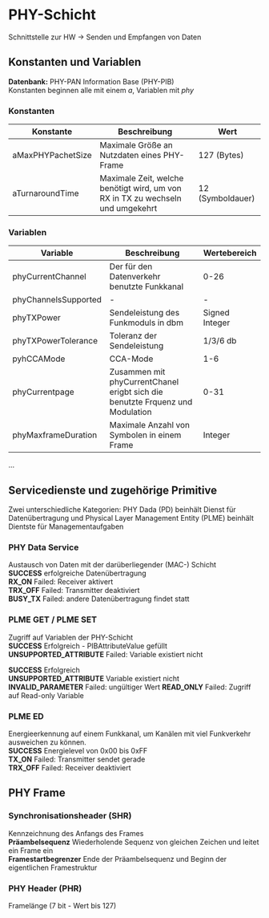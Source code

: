 # PHY-Schicht

Schnittstelle zur HW -> Senden und Empfangen von Daten  


## Konstanten und Variablen

**Datenbank:** PHY-PAN Information Base (PHY-PIB)  
Konstanten beginnen alle mit einem *a*, Variablen mit *phy*  

### Konstanten
Konstante | Beschreibung | Wert
-|-|-
aMaxPHYPachetSize | Maximale Größe an Nutzdaten eines PHY-Frame | 127 (Bytes)
aTurnaroundTime | Maximale Zeit, welche benötigt wird, um von RX in TX zu wechseln und umgekehrt | 12 (Symboldauer)

### Variablen
Variable | Beschreibung | Wertebereich
-|-|-
phyCurrentChannel | Der für den Datenverkehr benutzte Funkkanal | 0-26
phyChannelsSupported | - | -
phyTXPower | Sendeleistung des Funkmoduls in dbm | Signed Integer
phyTXPowerTolerance | Toleranz der Sendeleistung | 1/3/6 db
pyhCCAMode | CCA-Mode | 1-6
phyCurrentpage | Zusammen mit phyCurrentChanel erigbt sich die benutzte Frquenz und Modulation | 0-31 
phyMaxframeDuration | Maximale Anzahl von Symbolen in einem Frame | Integer
...

## Servicedienste und zugehörige Primitive

Zwei unterschiedliche Kategorien: PHY Dada (PD) beinhält Dienst für Datenübertragung und Physical Layer Management Entity (PLME) beinhält Dientste für Managementaufgaben

### PHY Data Service
Austausch von Daten mit der darüberliegender (MAC-) Schicht  
**SUCCESS** erfolgreiche Datenübertragung  
**RX_ON** Failed: Receiver aktivert  
**TRX_OFF** Failed: Transmitter deaktiviert  
**BUSY_TX** Failed: andere Datenübertragung findet statt  

### PLME GET / PLME SET
Zugriff auf Variablen der PHY-Schicht  
**SUCCESS** Erfolgreich - PIBAttributeValue gefüllt  
**UNSUPPORTED_ATTRIBUTE** Failed: Variable existiert nicht

**SUCCESS** Erfolgreich  
**UNSUPPORTED_ATTRIBUTE** Variable existiert nicht  
**INVALID_PARAMETER** Failed: ungültiger Wert
**READ_ONLY** Failed: Zugriff auf Read-only Variable

### PLME ED
Energieerkennung auf einem Funkkanal, um Kanälen mit viel Funkverkehr ausweichen zu können.  
**SUCCESS** Energielevel von 0x00 bis 0xFF  
**TX_ON** Failed: Transmitter sendet gerade  
**TRX_OFF** Failed: Receiver deaktiviert  



## PHY Frame
### Synchronisationsheader (SHR)
Kennzeichnung des Anfangs des Frames  
**Präambelsequenz** Wiederholende Sequenz von gleichen Zeichen und leitet ein Frame ein  
**Framestartbegrenzer** Ende der Präambelsequenz und Beginn der eigentlichen Framestruktur  

### PHY Header (PHR)
Framelänge (7 bit - Wert bis 127)
